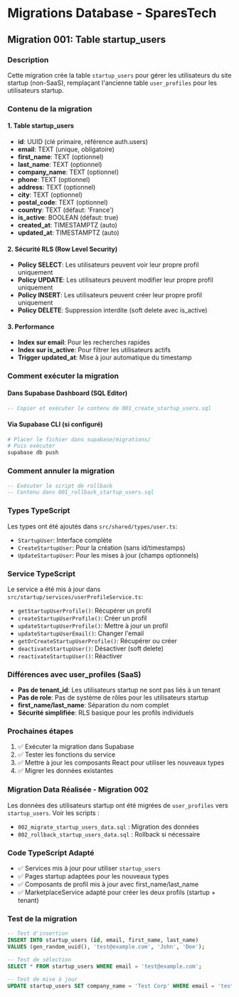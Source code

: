 # Migrations Database - SparesTech

## Migration 001: Table startup_users

### Description
Cette migration crée la table `startup_users` pour gérer les utilisateurs du site startup (non-SaaS), remplaçant l'ancienne table `user_profiles` pour les utilisateurs startup.

### Contenu de la migration

#### 1. Table startup_users
- **id**: UUID (clé primaire, référence auth.users)
- **email**: TEXT (unique, obligatoire)
- **first_name**: TEXT (optionnel)
- **last_name**: TEXT (optionnel) 
- **company_name**: TEXT (optionnel)
- **phone**: TEXT (optionnel)
- **address**: TEXT (optionnel)
- **city**: TEXT (optionnel)
- **postal_code**: TEXT (optionnel)
- **country**: TEXT (défaut: 'France')
- **is_active**: BOOLEAN (défaut: true)
- **created_at**: TIMESTAMPTZ (auto)
- **updated_at**: TIMESTAMPTZ (auto)

#### 2. Sécurité RLS (Row Level Security)
- **Policy SELECT**: Les utilisateurs peuvent voir leur propre profil uniquement
- **Policy UPDATE**: Les utilisateurs peuvent modifier leur propre profil uniquement
- **Policy INSERT**: Les utilisateurs peuvent créer leur propre profil uniquement
- **Policy DELETE**: Suppression interdite (soft delete avec is_active)

#### 3. Performance
- **Index sur email**: Pour les recherches rapides
- **Index sur is_active**: Pour filtrer les utilisateurs actifs
- **Trigger updated_at**: Mise à jour automatique du timestamp

### Comment exécuter la migration

#### Dans Supabase Dashboard (SQL Editor)
```sql
-- Copier et exécuter le contenu de 001_create_startup_users.sql
```

#### Via Supabase CLI (si configuré)
```bash
# Placer le fichier dans supabase/migrations/
# Puis exécuter
supabase db push
```

### Comment annuler la migration
```sql
-- Exécuter le script de rollback
-- Contenu dans 001_rollback_startup_users.sql
```

### Types TypeScript
Les types ont été ajoutés dans `src/shared/types/user.ts`:
- `StartupUser`: Interface complète
- `CreateStartupUser`: Pour la création (sans id/timestamps)
- `UpdateStartupUser`: Pour les mises à jour (champs optionnels)

### Service TypeScript
Le service a été mis à jour dans `src/startup/services/userProfileService.ts`:
- `getStartupUserProfile()`: Récupérer un profil
- `createStartupUserProfile()`: Créer un profil
- `updateStartupUserProfile()`: Mettre à jour un profil
- `updateStartupUserEmail()`: Changer l'email
- `getOrCreateStartupUserProfile()`: Récupérer ou créer
- `deactivateStartupUser()`: Désactiver (soft delete)
- `reactivateStartupUser()`: Réactiver

### Différences avec user_profiles (SaaS)
- **Pas de tenant_id**: Les utilisateurs startup ne sont pas liés à un tenant
- **Pas de role**: Pas de système de rôles pour les utilisateurs startup
- **first_name/last_name**: Séparation du nom complet
- **Sécurité simplifiée**: RLS basique pour les profils individuels

### Prochaines étapes
1. ✅ Exécuter la migration dans Supabase
2. ✅ Tester les fonctions du service
3. ✅ Mettre à jour les composants React pour utiliser les nouveaux types
4. ✅ Migrer les données existantes

### Migration Data Réalisée - Migration 002
Les données des utilisateurs startup ont été migrées de `user_profiles` vers `startup_users`.
Voir les scripts :
- `002_migrate_startup_users_data.sql` : Migration des données
- `002_rollback_startup_users_data.sql` : Rollback si nécessaire

### Code TypeScript Adapté
- ✅ Services mis à jour pour utiliser `startup_users`
- ✅ Pages startup adaptées pour les nouveaux types
- ✅ Composants de profil mis à jour avec first_name/last_name
- ✅ MarketplaceService adapté pour créer les deux profils (startup + tenant)

### Test de la migration
```sql
-- Test d'insertion
INSERT INTO startup_users (id, email, first_name, last_name) 
VALUES (gen_random_uuid(), 'test@example.com', 'John', 'Doe');

-- Test de sélection
SELECT * FROM startup_users WHERE email = 'test@example.com';

-- Test de mise à jour
UPDATE startup_users SET company_name = 'Test Corp' WHERE email = 'test@example.com';
```